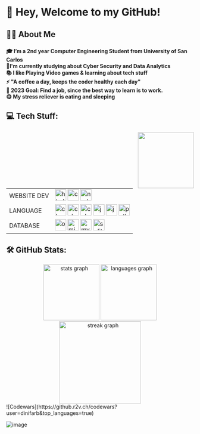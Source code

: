 <h1 align="left">👋 Hey, Welcome to my GitHub!</h1>

###

<h2 align="left">👩‍💻  About Me</h2>

###

<h4 align="left">🎓 I’m a 2nd year Computer Engineering Student from University of  San Carlos<br>🔭I'm currently studying about Cyber Security and Data Analytics<br>📚 I like Playing Video games & learning about tech stuff<br>⚡ "A coffee a day, keeps the coder healthy each day"<br>🥅 2023 Goal: Find a job, since the best way to learn is to work.<br>😋 My stress reliever is eating and sleeping</h4>

###

<h2 align="left">💻 Tech Stuff:</h2>

###

<img align="right" height="150" src="https://media.tenor.com/NGj8c-HNxi4AAAAM/shades-season4.gif"  />

###
<table>
  <tr>
    <td>WEBSITE DEV</td>
        <td class="icon-row">
      <img src="https://cdn.jsdelivr.net/gh/devicons/devicon/icons/html5/html5-original.svg" height="30" alt="html5 logo" />
      <img src="https://cdn.jsdelivr.net/gh/devicons/devicon/icons/css3/css3-original.svg" height="30" alt="css3 logo" />
      <img src="https://cdn.jsdelivr.net/gh/devicons/devicon/icons/nodejs/nodejs-original.svg" height="30" alt="nodejs logo"  />
  </td>
  </tr>
  <tr>
    <td>LANGUAGE</td>
    <td class="icon-row">
      <img src="https://cdn.jsdelivr.net/gh/devicons/devicon/icons/c/c-original.svg" height="30" alt="c logo" />
      <img src="https://cdn.jsdelivr.net/gh/devicons/devicon/icons/csharp/csharp-original.svg" height="30" alt="csharp logo" />
      <img src="https://cdn.jsdelivr.net/gh/devicons/devicon/icons/cplusplus/cplusplus-original.svg" height="30" alt="cplusplus logo" />
      <img src="https://cdn.jsdelivr.net/gh/devicons/devicon/icons/java/java-original.svg" height="30" alt="java logo" />
      <img src="https://cdn.jsdelivr.net/gh/devicons/devicon/icons/javascript/javascript-original.svg" height="30" alt="javascript logo" />
      <img src="https://cdn.jsdelivr.net/gh/devicons/devicon/icons/python/python-original.svg" height="30" alt="python logo" />
    </td>
  </tr>
    <td>DATABASE</td>
    <td class="icon-row">
      <img src="https://cdn.simpleicons.org/oracle/F80000" height="30" alt="oracle logo" />
      <img src="https://cdn.simpleicons.org/microsoftsqlserver/CC2927" height="30" alt="microsoftsqlserver logo" />
      <img src="https://skillicons.dev/icons?i=mysql" height="30" alt="mysql logo" />
      <img src="https://skillicons.dev/icons?i=sqlite" height="30" alt="sqlite logo" />
    </td>
  </tr>
</table>

<h2 align="left">🛠 GitHub Stats:</h2>
<div align="center">
  <img src="https://github-readme-stats.vercel.app/api?username=Noiznor&hide_title=false&hide_rank=false&show_icons=true&include_all_commits=true&count_private=true&disable_animations=false&theme=dracula&locale=en&hide_border=true&order=1" height="150" alt="stats graph"  />
  <img src="https://github-readme-stats.vercel.app/api/top-langs?username=Noiznor&locale=en&hide_title=false&layout=compact&card_width=320&langs_count=5&theme=dracula&hide_border=true&order=2" height="150" alt="languages graph"  />
  
<div align="center">
  <img src="https://streak-stats.demolab.com?user=Noiznor&locale=en&mode=daily&theme=radical&hide_border=false&border_radius=5&order=3" height="220" alt="streak graph"  />
  
</div>

</div>
![Codewars](https://github.r2v.ch/codewars?user=dinifarb&top_languages=true)

![image](https://www.codewars.com/users/Noiznor/badges/large)

###
